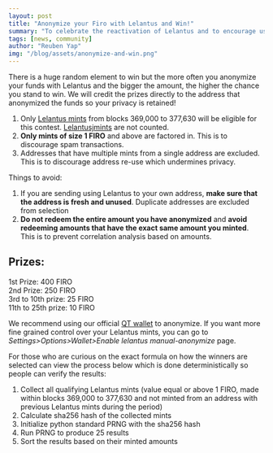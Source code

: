 ```yaml
---
layout: post
title: "Anonymize your Firo with Lelantus and Win!"
summary: "To celebrate the reactivation of Lelantus and to encourage use of Lelantus anonymization transactions, we are holding a month long community event where anybody who anonymizes with Lelantus stands a chance to win Firo!"
tags: [news, community]
author: "Reuben Yap"
img: "/blog/assets/anonymize-and-win.png"
---
```

There is a huge random element to win but the more often you anonymize your funds with Lelantus and the bigger the amount, the higher the chance you stand to win. We will credit the prizes directly to the address that anonymized the funds so your privacy is retained!

1. Only [Lelantus mints](https://explorer.firo.org/address/Lelantusmint) from blocks 369,000 to 377,630 will be eligible for this contest. [Lelantusjmints](https://explorer.firo.org/address/Lelantusjmint) are not counted.
2. **Only mints of size 1 FIRO** and above are factored in. This is to discourage spam transactions.
3. Addresses that have multiple mints from a single address are excluded. This is to discourage address re-use which undermines privacy.

Things to avoid:
1. If you are sending using Lelantus to your own address, **make sure that the address is fresh and unused**. Duplicate addresses are excluded from selection
2. **Do not redeem the entire amount you have anonymized** and **avoid redeeming amounts that have the exact same amount you minted**. This is to prevent correlation analysis based on amounts.

## Prizes:

1st Prize: 400 FIRO  
2nd Prize: 250 FIRO  
3rd to 10th prize: 25 FIRO  
11th to 25th prize: 10 FIRO  

We recommend using our official [QT wallet](https://github.com/firoorg/firo/releases) to anonymize. If you want more fine grained control over your Lelantus mints, you can go to *Settings>Options>Wallet>Enable lelantus manual-anonymize* page.

For those who are curious on the exact formula on how the winners are selected can view the process below which is done deterministically so people can verify the results:

1. Collect all qualifying Lelantus mints (value equal or above 1 FIRO, made within blocks 369,000 to 377,630 and not minted from an address with previous Lelantus mints during the period)
2. Calculate sha256 hash of the collected mints
3. Initialize python standard PRNG with the sha256 hash
4. Run PRNG to produce 25 results
5. Sort the results based on their minted amounts

